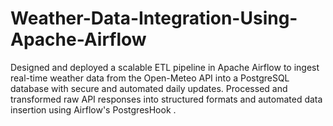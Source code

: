 # Weather-Data-Integration-Using-Apache-Airflow
Designed and deployed a scalable ETL pipeline in Apache Airflow to ingest real-time weather data from the Open-Meteo API into a PostgreSQL database with secure and automated daily updates. Processed and transformed raw API responses into structured formats and automated data insertion using Airflow's PostgresHook .
